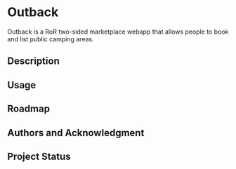 # Outback

Outback is a RoR two-sided marketplace webapp that allows people to book and list public camping areas.

## Description

## Usage

## Roadmap

## Authors and Acknowledgment

## Project Status

